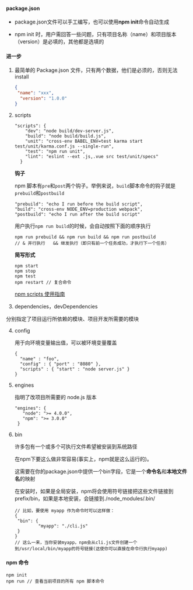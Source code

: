 #### package.json

* package.json文件可以手工编写，也可以使用**npm init**命令自动生成

* npm init 时，用户需回答一些问题，只有项目名称（name）和项目版本（version）是必填的，其他都是选填的

#### 进一步

1. 最简单的 Package.json 文件，只有两个数据，他们是必须的，否则无法 install

   ```json
   {
   	"name": "xxx",
     "version": "1.0.0"
   }
   ```

2. scripts

   ```
   "scripts": {
       "dev": "node build/dev-server.js",
       "build": "node build/build.js",
       "unit": "cross-env BABEL_ENV=test karma start test/unit/karma.conf.js --single-run",
       "test": "npm run unit",
       "lint": "eslint --ext .js,.vue src test/unit/specs"
     }
   ```

   **钩子**

   npm 脚本有`pre`和`post`两个钩子。举例来说，`build`脚本命令的钩子就是`prebuild`和`postbuild`

   ```
   "prebuild": "echo I run before the build script",
   "build": "cross-env NODE_ENV=production webpack",
   "postbuild": "echo I run after the build script"
   ```

   用户执行`npm run build`的时候，会自动按照下面的顺序执行

   ```
   npm run prebuild && npm run build && npm run postbuild
   // & 并行执行   && 继发执行（即只有前一个任务成功，才执行下一个任务）
   ```

   **简写形式**

   ```
   npm start
   npm stop
   npm test
   npm restart // 复合命令
   ```

   [npm scripts 使用指南](http://www.ruanyifeng.com/blog/2016/10/npm_scripts.html)

3. dependencies，devDependencies

分别指定了项目运行所依赖的模块、项目开发所需要的模块

4. config

   用于向环境变量输出值，可以被环境变量覆盖

   ```
   { 
     "name" : "foo", 
     "config" : { "port" : "8080" }, 
     "scripts" : { "start" : "node server.js" } 
   }
   ```

5. engines

   指明了改项目所需要的 node.js 版本

   ```
   "engines": {
      "node": ">= 4.0.0",
      "npm": ">= 3.0.0"
    }
   ```

6. bin

   许多包有一个或多个可执行文件希望被安装到系统路径

   在npm下要这么做非常容易(事实上，npm就是这么运行的)。

   这需要在你的package.json中提供一个bin字段，它是一个**命令名**和**本地文件名**的映射

   在安装时，如果是全局安装，npm将会使用符号链接把这些文件链接到prefix/bin，如果是本地安装，会链接到./node_modules/.bin/

   ```
   // 比如，要使用 myapp 作为命令时可以这样做：
   {
   	"bin": {
   			"myapp": "./cli.js"
   	}
   }
   // 这么一来，当你安装myapp，npm会从cli.js文件创建一个到/usr/local/bin/myapp的符号链接(这使你可以直接在命令行执行myapp)
   ```

#### npm 命令

```
npm init 
npm run // 查看当前项目的所有 npm 脚本命令
```

